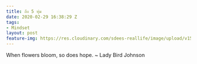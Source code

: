 ```yaml
---
title: ถึง 5 ทุ่ม
date: 2020-02-29 16:38:29 Z
tags:
- Mindset
layout: post
feature-img: https://res.cloudinary.com/sdees-reallife/image/upload/v1555658919/sample_feature_img.png
---
```


When flowers bloom, so does hope. ~ Lady Bird Johnson

<i class="fa fa-child" style="color:plum"></i>